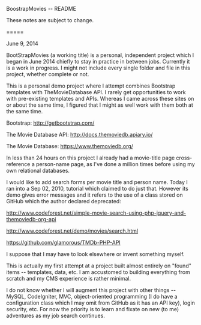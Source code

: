 BoostrapMovies -- README

These notes are subject to change.

=====

June 9, 2014

BootStrapMovies (a working title) is a personal, independent project which I
began in June 2014 chiefly to stay in practice in between jobs. Currently it is
a work in progress. I might not include every single folder and file in this
project, whether complete or not.

This is a personal demo project where I attempt combines Bootstrap templates
with TheMovieDatabase API. I rarely get opportunities to work with pre-existing
templates and APIs. Whereas I came across these sites on or about the same time,
I figured that I might as well work with them both at the same time.

Bootstrap: http://getbootstrap.com/

The Movie Database API: http://docs.themoviedb.apiary.io/

The Movie Database: https://www.themoviedb.org/

In less than 24 hours on this project I already had a movie-title page
cross-reference a person-name page, as I've done a million times before using my
own relational databases.

I would like to add search forms per movie title and person name. Today I ran
into a Sep 02, 2010, tutorial which claimed to do just that. However its demo
gives error messages and it refers to the use of a class stored on GitHub which
the author declared deprecated:

http://www.codeforest.net/simple-movie-search-using-php-jquery-and-themoviedb-org-api

http://www.codeforest.net/demo/movies/search.html

https://github.com/glamorous/TMDb-PHP-API

I suppose that I may have to look elsewhere or invent something myself.

This is actually my first attempt at a project built almost entirely on "found"
items -- templates, data, etc. I am accustomed to building everything from
scratch and my CMS experience is rather minimal.

I do not know whether I will augment this project with other things -- MySQL,
CodeIgniter, MVC, object-oriented programming (I do have a configuration class
which I may omit from GitHub as it has an API key), login security, etc. For now
the priority is to learn and fixate on new (to me) adventures as my job search
continues.

